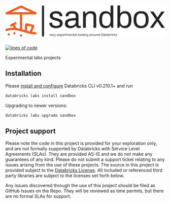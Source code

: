 # ![Databricks Labs Sandbox](./docs/logo-no-background.svg)

[![lines of code](https://tokei.rs/b1/github/databrickslabs/sandbox)]([https://codecov.io/github/databrickslabs/sandbox](https://github.com/databrickslabs/sandbox))

Experimental labs projects

## Installation

Please [install and configure](https://docs.databricks.com/en/dev-tools/cli/install.html) Databricks CLI v0.210.1+ and run

```bash
databricks labs install sandbox
```

Upgrading to newer versions:

```bash
databricks labs upgrade sandbox
```

## Project support 

Please note the code in this project is provided for your exploration only, and are not formally supported by Databricks with Service Level Agreements (SLAs). They are provided AS-IS and we do not make any guarantees of any kind. Please do not submit a support ticket relating to any issues arising from the use of these projects. The source in this project is provided subject to the [Databricks License](./LICENSE). All included or referenced third party libraries are subject to the licenses set forth below.

Any issues discovered through the use of this project should be filed as GitHub Issues on the Repo. They will be reviewed as time permits, but there are no formal SLAs for support. 
